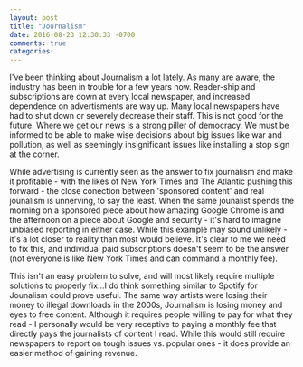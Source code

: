 ```yaml
---
layout: post
title: "Journalism"
date: 2016-08-23 12:30:33 -0700
comments: true
categories: 
---
```


I've been thinking about Journalism a lot lately. As many are aware, the industry has been in trouble for a few years now. Reader-ship and subscriptions are down at every local newspaper, and increased dependence on advertisments are way up. Many local newspapers have had to shut down or severely decrease their staff. This is not good for the future. Where we get our news is a strong piller of democracy. We must be informed to be able to make wise decisions about big issues like war and pollution, as well as seemingly insignificant issues like installing a stop sign at the corner. 

<!-- more -->

While advertising is currently seen as the answer to fix journalism and make it profitable - with the likes of New York Times and The Atlantic pushing this forward - the close conection between 'sponsored content' and real jounalism is unnerving, to say the least. When the same jounalist spends the morning on a sponsored piece about how amazing Google Chrome is and the afternoon on a piece about Google and security - it's hard to imagine unbiased reporting in either case. While this example may sound unlikely - it's a lot closer to reality than most would believe. It's clear to me we need to fix this, and individual paid subscriptions doesn't seem to be the answer (not everyone is like New York Times and can command a monthly fee).

This isn't an easy problem to solve, and will most likely require multiple solutions to properly fix...I do think something similar to Spotify for Jounalism could prove useful. The same way artists were losing their money to illegal downloads in the 2000s, Journalism is losing money and eyes to free content. Although it requires people willing to pay for what they read - I personally would be very receptive to paying a monthly fee that directly pays the journalists of content I read. While this would still require newspapers to report on tough issues vs. popular ones - it does provide an easier method of gaining revenue. 
